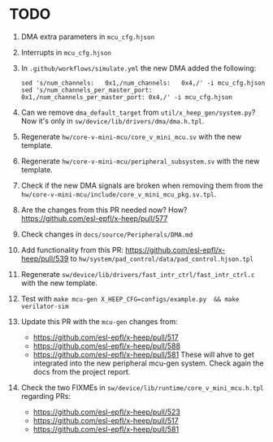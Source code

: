 # TODO

1. DMA extra parameters in `mcu_cfg.hjson`
2. Interrupts in `mcu_cfg.hjson`
3. In `.github/workflows/simulate.yml` the new DMA added the following:

    ~~~hjson
    sed 's/num_channels:   0x1,/num_channels:   0x4,/' -i mcu_cfg.hjson
    sed 's/num_channels_per_master_port: 0x1,/num_channels_per_master_port: 0x4,/' -i mcu_cfg.hjson
    ~~~

4. Can we remove `dma_default_target` from `util/x_heep_gen/system.py`? Now it's only in `sw/device/lib/drivers/dma/dma.h.tpl`.
5. Regenerate `hw/core-v-mini-mcu/core_v_mini_mcu.sv` with the new template.
6. Regenerate `hw/core-v-mini-mcu/peripheral_subsystem.sv` with the new template.
7. Check if the new DMA signals are broken when removing them from the `hw/core-v-mini-mcu/include/core_v_mini_mcu_pkg.sv.tpl`.
8. Are the changes from this PR needed now? How? https://github.com/esl-epfl/x-heep/pull/577
9. Check changes in `docs/source/Peripherals/DMA.md`
10. Add functionality from this PR: https://github.com/esl-epfl/x-heep/pull/539 to `hw/system/pad_control/data/pad_control.hjson.tpl`
11. Regenerate `sw/device/lib/drivers/fast_intr_ctrl/fast_intr_ctrl.c` with the new template.
12. Test with `make mcu-gen X_HEEP_CFG=configs/example.py  && make verilator-sim`
13. Update this PR with the `mcu-gen` changes from:
    - https://github.com/esl-epfl/x-heep/pull/517
    - https://github.com/esl-epfl/x-heep/pull/588
    - https://github.com/esl-epfl/x-heep/pull/581
    These will ahve to get integrated into the new peripheral mcu-gen system. Check again the docs from the project report.
14. Check the two FIXMEs in `sw/device/lib/runtime/core_v_mini_mcu.h.tpl` regarding PRs:
    - https://github.com/esl-epfl/x-heep/pull/523
    - https://github.com/esl-epfl/x-heep/pull/517
    - https://github.com/esl-epfl/x-heep/pull/581
